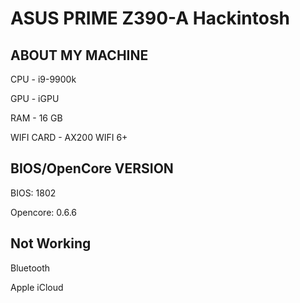 # ASUS PRIME Z390-A Hackintosh


## ABOUT MY MACHINE
CPU - i9-9900k

GPU - iGPU

RAM - 16 GB

WIFI CARD - AX200 WIFI 6+
## BIOS/OpenCore VERSION

BIOS: 1802

Opencore: 0.6.6



## Not Working
Bluetooth

Apple iCloud



